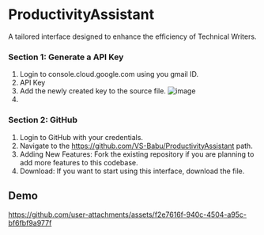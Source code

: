 # ProductivityAssistant
A tailored interface designed to enhance the efficiency of Technical Writers.

### Section 1: Generate a API Key
1. Login to console.cloud.google.com using you gmail ID.
2. API Key
3. Add the newly created key to the source file.
   ![image](https://github.com/user-attachments/assets/c0e1a525-d261-4faa-8f34-ee360f188ea7)
4. 

### Section 2: GitHub
1. Login to GitHub with your credentials.
2. Navigate to the https://github.com/VS-Babu/ProductivityAssistant path.
3. Adding New Features: Fork the existing repository if you are planning to add more features to this codebase.
4. Download: If you want to start using this interface, download the file.

## Demo


https://github.com/user-attachments/assets/f2e7616f-940c-4504-a95c-bf6fbf9a977f

